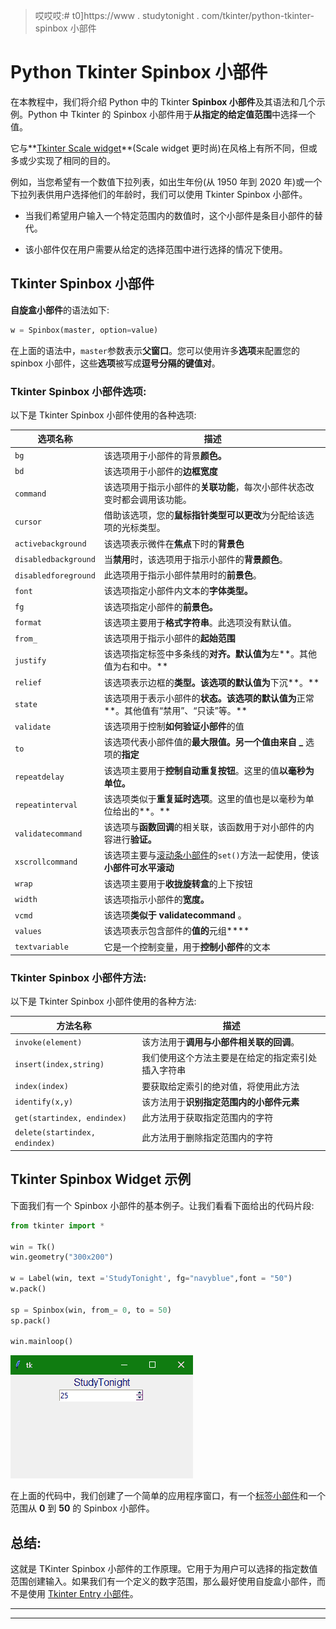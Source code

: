 > 哎哎哎:# t0]https://www . studytonight . com/tkinter/python-tkinter-spinbox 小部件


# Python Tkinter Spinbox 小部件

在本教程中，我们将介绍 Python 中的 Tkinter **Spinbox 小部件**及其语法和几个示例。Python 中 Tkinter 的 Spinbox 小部件用于**从指定的给定值范围**中选择一个值。

它与**[Tkinter Scale widget](https://www.studytonight.com/tkinter/python-tkinter-scale-widget)**(Scale widget 更时尚)在风格上有所不同，但或多或少实现了相同的目的。

例如，当您希望有一个数值下拉列表，如出生年份(从 1950 年到 2020 年)或一个下拉列表供用户选择他们的年龄时，我们可以使用 Tkinter Spinbox 小部件。

*   当我们希望用户输入一个特定范围内的数值时，这个小部件是条目小部件的替代。

*   该小部件仅在用户需要从给定的选择范围中进行选择的情况下使用。

## Tkinter Spinbox 小部件

**自旋盒小部件**的语法如下:

```py
w = Spinbox(master, option=value)
```

在上面的语法中，`master`参数表示**父窗口**。您可以使用许多**选项**来配置您的 spinbox 小部件，这些**选项**被写成**逗号分隔的键值对**。

### Tkinter Spinbox 小部件选项:

以下是 Tkinter Spinbox 小部件使用的各种选项:

| **选项名称** | **描述** |
| --- | --- |
| `bg` | 该选项用于小部件的背景**颜色。** |
| `bd` | 该选项用于小部件的**边框宽度** |
| `command` | 该选项用于指示小部件的**关联功能**，每次小部件状态改变时都会调用该功能。 |
| `cursor` | 借助该选项，您的**鼠标指针类型可以更改**为分配给该选项的光标类型。 |
| `activebackground` | 该选项表示微件在**焦点**下时的**背景色** |
| `disabledbackground` | 当**禁用**时，该选项用于指示小部件的**背景颜色**。 |
| `disabledforeground` | 此选项用于指示小部件禁用时的**前景色**。 |
| `font` | 该选项指定小部件内文本的**字体类型。** |
| `fg` | 该选项指定小部件的**前景色。** |
| `format` | 该选项主要用于**格式字符串**。此选项没有默认值。 |
| `from_` | 该选项用于指示小部件的**起始范围** |
| `justify` | 该选项指定标签中多条线的**对齐。默认值为**左**。其他值为右和中。** |
| `relief` | 该选项表示边框的**类型。该选项的默认值为**下沉**。** |
| `state` | 该选项用于表示小部件的**状态。该选项的默认值为**正常**。其他值有“禁用”、“只读”等。** |
| `validate` | 该选项用于控制**如何验证小部件**的值 |
| `to` | 该选项代表小部件值的**最大限值。另一个值由来自 _** 选项的**指定** |
| `repeatdelay` | 该选项主要用于**控制自动重复按钮**。这里的值**以毫秒为单位。** |
| `repeatinterval` | 该选项类似于**重复延时选项**。这里的值也是以毫秒为单位给出的**。** |
| `validatecommand` | 该选项与**函数回调**的相关联，该函数用于对小部件的内容进行**验证。** |
| `xscrollcommand` | 该选项主要与[滚动条小部件](https://www.studytonight.com/tkinter/python-tkinter-scrollbar-widget)的`set()`方法一起使用，使该**小部件可水平滚动** |
| `wrap` | 该选项主要用于**收拢旋转盒**的上下按钮 |
| `width` | 该选项指示小部件的**宽度。** |
| `vcmd` | 该选项**类似于 validatecommand** 。 |
| `values` | 该选项表示包含部件的**值的**元组**** |
| `textvariable` | 它是一个控制变量，用于**控制小部件**的文本 |

### Tkinter Spinbox 小部件方法:

以下是 Tkinter Spinbox 小部件使用的各种方法:

| **方法名称** | **描述** |
| --- | --- |
| `invoke(element)` | 该方法用于**调用与小部件相关联的回调**。 |
| `insert(index,string)` | 我们使用这个方法主要是在给定的指定索引处插入字符串 |
| `index(index)` | 要获取给定索引的绝对值，将使用此方法 |
| `identify(x,y)` | 该方法用于**识别指定范围内的小部件元素** |
| `get(startindex, endindex)` | 此方法用于获取指定范围内的字符 |
| `delete(startindex, endindex)` | 此方法用于删除指定范围内的字符 |

## Tkinter Spinbox Widget 示例

下面我们有一个 Spinbox 小部件的基本例子。让我们看看下面给出的代码片段:

```py
from tkinter import *

win = Tk() 
win.geometry("300x200") 

w = Label(win, text ='StudyTonight', fg="navyblue",font = "50") 
w.pack() 

sp = Spinbox(win, from_= 0, to = 50) 
sp.pack() 

win.mainloop() 
```

![](img/ce41ba0e9b834f95d33884dc736c4275.png)

在上面的代码中，我们创建了一个简单的应用程序窗口，有一个[标签小部件](https://www.studytonight.com/tkinter/python-tkinter-label-widget)和一个范围从 **0** 到 **50** 的 Spinbox 小部件。

## 总结:

这就是 TKinter Spinbox 小部件的工作原理。它用于为用户可以选择的指定数值范围创建输入。如果我们有一个定义的数字范围，那么最好使用自旋盒小部件，而不是使用 [Tkinter Entry 小部件](https://www.studytonight.com/tkinter/python-tkinter-entry-widget)。

* * *

* * *